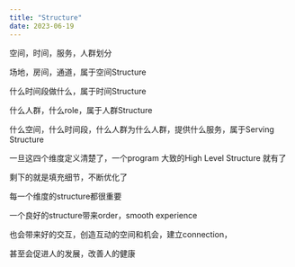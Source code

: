 ```yaml
---
title: "Structure"
date: 2023-06-19
---
```


空间，时间，服务，人群划分

场地，房间，通道，属于空间Structure

什么时间段做什么，属于时间Structure

什么人群，什么role，属于人群Structure

什么空间，什么时间段，什么人群为什么人群，提供什么服务，属于Serving Structure

一旦这四个维度定义清楚了，一个program 大致的High Level Structure 就有了

剩下的就是填充细节，不断优化了

每一个维度的structure都很重要

一个良好的structure带来order，smooth experience

也会带来好的交互，创造互动的空间和机会，建立connection，

甚至会促进人的发展，改善人的健康
